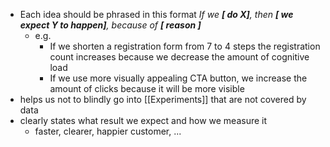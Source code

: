 - Each idea should be phrased in this format *If we **[ do X]**, then **[ we expect Y to happen]**, because of **[ reason ]***
	- e.g.
		- If we shorten a registration form from 7 to 4 steps the registration count increases because we decrease the amount of cognitive load
		- If we use more visually appealing CTA button, we increase the amount of clicks because it will be more visible
- helps us not to blindly go into [[Experiments]] that are not covered by data
- clearly states what result we expect and how we measure it
	- faster, clearer, happier customer, ...